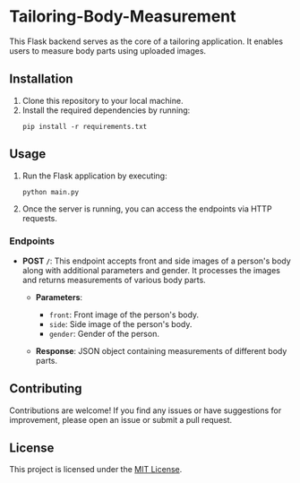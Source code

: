 # Tailoring-Body-Measurement

This Flask backend serves as the core of a tailoring application. It enables users to measure body parts using uploaded images.

## Installation

1. Clone this repository to your local machine.
2. Install the required dependencies by running:
    ```
    pip install -r requirements.txt
    ```

## Usage

1. Run the Flask application by executing:
    ```
    python main.py
    ```
2. Once the server is running, you can access the endpoints via HTTP requests.

### Endpoints

- **POST `/`**: This endpoint accepts front and side images of a person's body along with additional parameters and gender. It processes the images and returns measurements of various body parts.

    - **Parameters**:
        - `front`: Front image of the person's body.
        - `side`: Side image of the person's body.
        - `gender`: Gender of the person.

    - **Response**: JSON object containing measurements of different body parts.

## Contributing

Contributions are welcome! If you find any issues or have suggestions for improvement, please open an issue or submit a pull request.

## License

This project is licensed under the [MIT License](LICENSE).